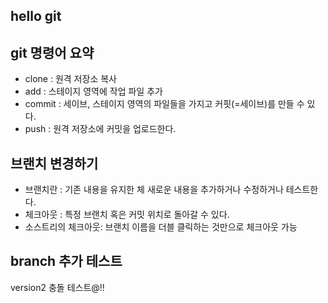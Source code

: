 ## hello git

## git 명령어 요약

- clone : 원격 저장소 복사
- add : 스테이지 영역에 작업 파일 추가
- commit : 세이브, 스테이지 영역의 파일들을 가지고 커핏(=세이브)를 만들 수 있다.
- push : 원격 저장소에 커밋을 업로드한다.

## 브랜치 변경하기 

- 브랜치란 : 기존 내용을 유지한 체 새로운 내용을 추가하거나 수정하거나 테스트한다.
- 체크아웃 : 특정 브랜치 혹은 커밋 위치로 돌아갈 수 있다. 
- 소스트리의 체크아웃: 브랜치 이름을 더블 클릭하는 것만으로 체크아웃 가능

## branch 추가 테스트 
version2 충돌 테스트@!!